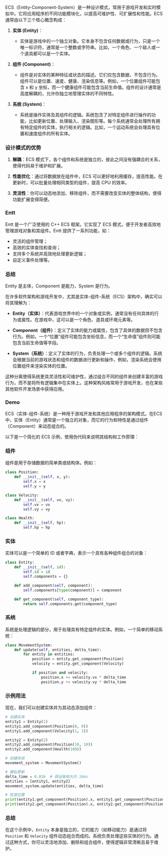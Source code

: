 ECS（Entity-Component-System）是一种设计模式，常用于游戏开发和实时模拟中。它将应用程序的不同功能模块化，以提高可维护性、可扩展性和性能。ECS 通常由以下三个核心概念构成：

1. **实体 (Entity)**：
   - 实体是游戏中的一个独立对象。它本身不包含任何数据或行为，只是一个唯一标识符，通常是一个整数或字符串。比如，一个角色、一个敌人或一个道具都可以是一个实体。

2. **组件 (Component)**：
   - 组件是对实体的某种特征或状态的描述。它们仅包含数据，不包含行为。组件可以是位置、速度、健康、渲染信息等。例如，一个位置组件可能包含 x 和 y 坐标，而一个健康组件可能包含当前生命值。组件的设计通常是高度解耦的，允许你独立地管理实体的不同特性。

3. **系统 (System)**：
   - 系统是操作实体及其组件的逻辑。系统包含了对特定组件进行操作的功能，比如更新位置、处理输入、渲染图形等。每个系统通常会处理所有拥有特定组件的实体，执行相关的逻辑。比如，一个运动系统会处理具有位置和速度组件的所有实体。

### 设计模式的优势

1. **解耦**：ECS 模式下，各个组件和系统是独立的，彼此之间没有强耦合的关系，使得代码易于维护和扩展。

2. **性能优化**：通过将数据放在组件中，ECS 可以更好地利用缓存，提高性能。在更新时，可以批量处理相同类型的组件，提高 CPU 的效率。

3. **灵活性**：你可以动态地添加、移除组件，而不需要改变实体的整体结构，使得功能扩展变得简便。

### Entt

Entt 是一个广泛使用的 C++ ECS 框架。它实现了 ECS 模式，便于开发者高效地管理游戏对象和其组件。Entt 提供了一系列功能，如：

- 灵活的组件管理；
- 高效的实体查找和查询；
- 支持多个系统并高效地处理更新逻辑；
- 自定义事件处理等。

### 总结
Entity 是主体，Component 是能力，System 是行为。

在许多软件架构和游戏开发中，尤其是实体-组件-系统（ECS）架构中，确实可以将其理解为：

- **Entity（实体）**：代表游戏世界中的一个对象或实例，通常没有任何具体的行为或属性。在游戏中，这可以是一个角色、道具或环境元素等。

- **Component（组件）**：定义了实体的能力或属性，包含了具体的数据但不包含行为。例如，一个“位置”组件可能包含坐标信息，而一个“生命值”组件则可能包含当前生命值等字段。

- **System（系统）**：定义了实体的行为，负责处理一个或多个组件的逻辑。系统会根据当前的游戏状态和组件的数据进行更新和操作，例如，渲染系统会使用位置组件来渲染实体的位置。

这种分离使得系统更具灵活性和可维护性，通过组合不同的组件来创建丰富的游戏行为，而不是将所有逻辑集中在实体上。这种架构风格常用于游戏开发，也在某些其他软件开发场景中获得应用。

### Demo
ECS（实体-组件-系统）是一种用于游戏开发和其他应用程序的架构模式。在ECS中，实体（Entity）通常是一个独立的对象，而它的行为和特性是通过组件（Component）来动态组合的。

以下是一个简化的 ECS 示例，使用伪代码来说明其结构和工作原理：

### 组件
组件是用于存储数据的简单类或结构体。例如：

```python
class Position:
    def __init__(self, x, y):
        self.x = x
        self.y = y

class Velocity:
    def __init__(self, vx, vy):
        self.vx = vx
        self.vy = vy

class Health:
    def __init__(self, hp):
        self.hp = hp
```

### 实体
实体可以是一个简单的 ID 或者字典，表示一个具有各种组件组合的对象：

```python
class Entity:
    def __init__(self, id):
        self.id = id
        self.components = {}

    def add_component(self, component):
        self.components[type(component)] = component

    def get_component(self, component_type):
        return self.components.get(component_type)
```

### 系统
系统是处理逻辑的部分，用于处理具有特定组件的实体。例如，一个简单的移动系统：

```python
class MovementSystem:
    def update(self, entities, delta_time):
        for entity in entities:
            position = entity.get_component(Position)
            velocity = entity.get_component(Velocity)

            if position and velocity:
                position.x += velocity.vx * delta_time
                position.y += velocity.vy * delta_time
```

### 示例用法
现在，我们可以创建实体并为其动态添加组件：

```python
# 创建实体
entity1 = Entity(1)
entity1.add_component(Position(0, 0))
entity1.add_component(Velocity(1, 1))

entity2 = Entity(2)
entity2.add_component(Position(10, 10))
entity2.add_component(Health(100))

# 创建系统
movement_system = MovementSystem()

# 模拟更新
delta_time = 0.016  # 假设每帧大约 16ms
entities = [entity1, entity2]
movement_system.update(entities, delta_time)

# 检查位置
print(entity1.get_component(Position).x, entity1.get_component(Position).y)  # 输出 (0.016, 0.016)
print(entity2.get_component(Position).x, entity2.get_component(Position).y)  # 输出 (10, 10)
```

### 总结
在这个示例中，`Entity` 本身是独立的，它的能力（如移动能力）是通过将 `Position` 和 `Velocity` 组件动态组合而成的。系统负责处理这些实体的行为。通过这种方式，你可以灵活地添加、删除和组合组件，使得逻辑非常清晰且易于维护。